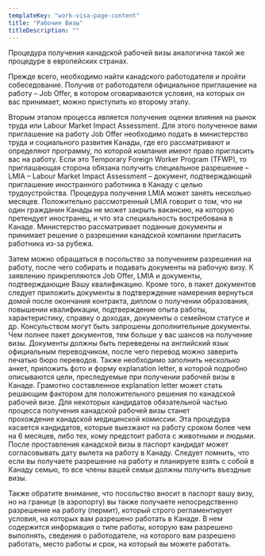 ```yaml
---
templateKey: "work-visa-page-content"
title: "Рабочие Визы"
titleDescription: ""
---
```

Процедура получения канадской рабочей визы аналогична такой же процедуре в европейских странах.

Прежде всего, необходимо найти канадского работодателя и пройти собеседование. Получив от работодателя официальное приглашение на работу – Job Offer, в котором оговариваются условия, на которых он вас принимает, можно приступить ко второму этапу.

Вторым этапом процесса является получение оценки влияния на рынок труда или Labour Market Impact Assessment. Для этого полученное вами приглашение на работу Job Offer необходимо подать в министерство труда и социального развития Канады, где его рассматривают и определяют программу, по которой компания имеют право пригласить вас на работу. Если это Temporary Foreign Worker Program (TFWP), то приглашающая сторона обязана получить специальное разрешение – LMIA – Labour Market Impact Assessment – документ, подтверждающий приглашение иностранного работника в Канаду с целью трудоустройства. Процедура получения LMIA может занять несколько месяцев. Положительно рассмотренный LMIA говорит о том, что ни один гражданин Канады не может закрыть вакансию, на которую претендует иностранец, и что эта специальность востребована в Канаде. Министерство рассматривает поданные документы и принимает решение о разрешении канадской компании пригласить работника из-за рубежа. 

Затем можно обращаться в посольство за получением разрешения на работу, после чего собирать и подавать документы на рабочую визу. К заявлению прикрепляются Job Offer, LMIA и документы, подтверждающие Вашу квалификацию. Кроме того, в пакет документов следует приложить документы в подтверждение намерения вернуться домой после окончания контракта, диплом о получении образования, повышении квалификации, подтверждение опыта работы, характеристику, справку о доходах, документы о семейном статусе и др. Консульством могут быть запрошены дополнительные документы. Чем полнее пакет документов, тем больше у вас шансов на получение визы. Документы должны быть переведены на английский язык официальным переводчиком, после чего перевод можно заверить печатью бюро переводов. Также необходимо заполнить несколько анкет, приложить фото и форму explanation letter, в которой подробно описываются цели, преследуемые при получении рабочей визы в Канаде. Грамотно составленное explanation letter может стать решающим фактором для положительного решения по канадской рабочей визе.
Для некоторых кандидатов обязательной частью процесса получения канадской рабочей визы станет прохождение канадской медицинской комиссии. Эта процедура касается кандидатов, которые выезжают на работу сроком более чем на 6 месяцев, либо тех, кому предстоит работа с животными и людьми. После проставления канадской визы в паспорт кандидат может согласовывать дату вылета на работу в Канаду. Следует помнить, что если вы получаете разрешение на работу и планируете взять с собой в Канаду семью, то все члены вашей семьи должны получить въездные визы.

Также обратите внимание, что посольство вносит в паспорт вашу визу, но на границе (в аэропорту) вы также получаете непосредственно разрешение на работу (пермит), который строго регламентирует условия, на которых вам разрешено работать в Канаде. В нем содержится информация о типе работы, которую вам разрешено выполнять, сведения о работодателе, на которого вам разрешено работать, место работы и срок, на который вы можете работать. 
